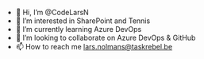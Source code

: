 - 👋 Hi, I’m @CodeLarsN
- 👀 I’m interested in SharePoint and Tennis
- 🌱 I’m currently learning Azure DevOps
- 💞️ I’m looking to collaborate on Azure DevOps & GitHub
- 📫 How to reach me lars.nolmans@taskrebel.be

<!---
CodeLarsN/CodeLarsN is a ✨ special ✨ repository because its `README.md` (this file) appears on your GitHub profile.
You can click the Preview link to take a look at your changes.
--->
